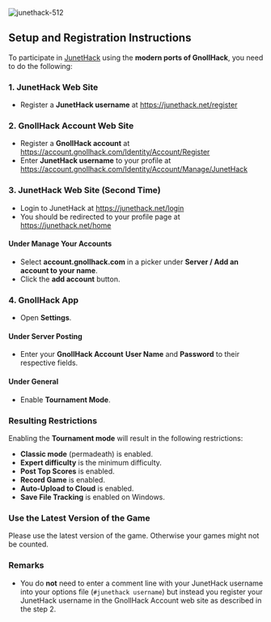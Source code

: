 ![junethack-512](https://github.com/hyvanmielenpelit/GnollHack/assets/16661034/5fba0101-7944-4159-be74-50bca816501e)

## Setup and Registration Instructions

To participate in [JunetHack](https://junethack.net/) using the **modern ports of GnollHack**, you need to do the following:

### 1. JunetHack Web Site

- Register a **JunetHack username** at https://junethack.net/register

### 2. GnollHack Account Web Site

- Register a **GnollHack account** at https://account.gnollhack.com/Identity/Account/Register
- Enter **JunetHack username** to your profile at https://account.gnollhack.com/Identity/Account/Manage/JunetHack

### 3. JunetHack Web Site (Second Time)

- Login to JunetHack at https://junethack.net/login
- You should be redirected to your profile page at https://junethack.net/home

#### Under Manage Your Accounts

- Select **account.gnollhack.com** in a picker under **Server / Add an account to your name**.
- Click the **add account** button.

### 4. GnollHack App

- Open **Settings**.

#### Under Server Posting

- Enter your **GnollHack Account** **User Name** and **Password** to their respective fields.

#### Under General

- Enable **Tournament Mode**.

### Resulting Restrictions

Enabling the **Tournament mode** will result in the following restrictions:
- **Classic mode** (permadeath) is enabled.
- **Expert difficulty** is the minimum difficulty.
- **Post Top Scores** is enabled.
- **Record Game** is enabled.
- **Auto-Upload to Cloud** is enabled.
- **Save File Tracking** is enabled on Windows.

### Use the Latest Version of the Game

Please use the latest version of the game. Otherwise your games might not be counted.

### Remarks

- You do **not** need to enter a comment line with your JunetHack username into your options file (`#junethack username`) but instead you register your JunetHack username in the GnollHack Account web site as described in the step 2. 
